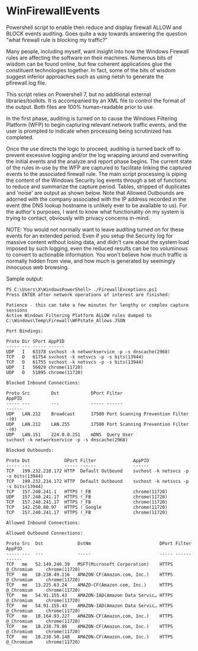 # WinFirewallEvents
Powershell script to enable then reduce and display firewall ALLOW and BLOCK events auditing.  Goes quite a way towards answering the question "what firewall rule is blocking my traffic?"

Many people, including myself, want insight into how the Windows Firewall rules are affecting the software on their machines. Numerous bits of wisdom can be found online, but few coherent applications glue the constituent technologies together. In fact, some of the bits of wisdom suggest inferior approaches such as using netsh to generate the pfirewall.log file. 

This script relies on Powershell 7, but no additional external libraries/toolkits.  It is accompanied by an XML file to control the format of the output.  Both files are 100% human-readable prior to use.

In the first phase, auditing is turned on to cause the Windows Filtering Platform (WFP) to begin capturing relevant network traffic events, and the user is prompted to indicate when processing being scrutinized has completed.

Once the use directs the logic to proceed, auditing is turned back off to prevent excessive logging and/or the log wrapping around and overwriting the initial events and the analyze and report phase begins. The current state of the rules in-use by the WFP are captured to facilitate linking the captured events to the associated firewall rule. The main script processing is piping the content of the Windows Security log events through a set of functions to reduce and summarize the capture period.  Tables, stripped of duplicates and 'noise' are output as shown below.  Note that Allowed Outbounds are adorned with the company associated with the IP address recorded in the event (the DNS lookup hostname is unlikely ever to be available to us). For the author's purposes, I want to know what functionality on my system is trying to contact, obviously with privacy concerns in-mind.

NOTE: You would not normally want to leave auditing turned on for these events for an extended period.  Even if you setup the Security log for massive content without losing data, and didn't care about the system load imposed by such logging, even the reduced results can be too voluminous to convert to actionable information. You won't believe how much traffic is normally hidden from view, and how much is generated by seemingly innocuous web browsing.

Sample output:
```text
PS C:\Users\X\WindowsPowerShell> ./FirewallExceptions.ps1
Press ENTER after network operations of interest are finished:

Patience - this can take a few minutes for lengthy or complex capture sessions
Active Windows Filtering Platform ALLOW rules dumped to C:\Windows\Temp\Firewall\WFPstate_Allows.JSON

Port Bindings:

Proto Dir SPort AppPID
----- --- ----- ------
UDP   I   63378 svchost -k networkservice -p -s dnscache(2968)
TCP   O   61754 svchost -k netsvcs -p -s bits(13944)
TCP   O   61755 svchost -k netsvcs -p -s bits(13944)
UDP   I   56029 chrome(11720)
UDP   O   51895 chrome(11720)

Blocked Inbound Connections:

Proto Src        Dst            DPort Filter                             AppPID
----- ---        ---            ----- ------                             ------
UDP   LAN.212    Broadcast      17500 Port Scanning Prevention Filter    -(0)
UDP   LAN.212    LAN.255        17500 Port Scanning Prevention Filter    -(0)
UDP   LAN.151    224.0.0.251    mDNS  Query User                         svchost -k networkservice -p -s dnscache(2968)

Blocked Outbounds:

Proto Dst             DPort Filter              AppPID
----- ---             ----- ------              ------
TCP   199.232.210.172 HTTP  Default Outbound    svchost -k netsvcs -p -s bits(13944)
TCP   199.232.214.172 HTTP  Default Outbound    svchost -k netsvcs -p -s bits(13944)
TCP   157.240.241.1   HTTPS !_FB                chrome(11720)
UDP   157.240.241.17  HTTPS !_FB                chrome(11720)
TCP   157.240.241.17  HTTPS !_FB                chrome(11720)
TCP   142.250.80.97   HTTPS !_Google            chrome(11720)
TCP   157.240.241.17  HTTPS !_FB                chrome(11720)

Allowed Inbound Connections:

Allowed Outbound Connections:

Proto Src  Dst             DstNm                          DPort Filter         AppPID
----- ---  ---             -----                          ----- ------         ------
TCP   me   52.149.246.39   MSFT(Microsoft Corporation)    HTTPS @_Chromium     chrome(11720)
TCP   me   18.238.49.116   AMAZON-CF(Amazon.com, Inc.)    HTTPS @_Chromium     chrome(11720)
TCP   me   13.225.63.24    AMAZO-CF(Amazon.com, Inc.)     HTTPS @_Chromium     chrome(11720)
TCP   me   54.91.155.43    AMAZON-IAD(Amazon Data Servic… HTTPS @_Chromium     chrome(11720)
TCP   me   54.91.155.43    AMAZON-IAD(Amazon Data Servic… HTTPS @_Chromium     chrome(11720)
TCP   me   18.164.93.227   AMAZON-CF(Amazon.com, Inc.)    HTTPS @_Chromium     chrome(11720)
TCP   me   18.238.79.86    AMAZON-CF(Amazon.com, Inc.)    HTTPS @_Chromium     chrome(11720)
TCP   me   18.238.50.148   AMAZON-CF(Amazon.com, Inc.)    HTTPS @_Chromium     chrome(11720)
```
